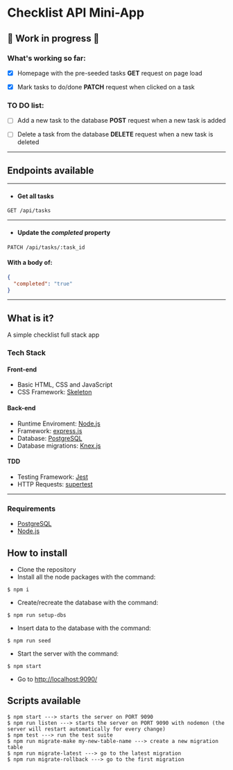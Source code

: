 # Checklist API Mini-App
## 🚧 Work in progress 🚧

### What's working so far:
- [x] Homepage with the pre-seeded tasks 
**GET** request on page load


- [x] Mark tasks to do/done 
**PATCH** request when clicked on a task

### TO DO list:

- [ ] Add a new task to the database **POST** request when a new task is added

- [ ] Delete a task from the database **DELETE** request when a new task is deleted

---

## Endpoints available
---
* #### Get all tasks
```http
GET /api/tasks
```
---
* #### Update the *completed* property
```http
PATCH /api/tasks/:task_id
```
#### With a body of:
```json
{
  "completed": "true"
}
```

---
## What is it?

A simple checklist full stack app 

### Tech Stack

#### Front-end

* Basic HTML, CSS and JavaScript
* CSS Framework: [Skeleton](http://getskeleton.com/)


#### Back-end
* Runtime Enviroment: [Node.js](https://nodejs.org/)
* Framework: [express.js](https://expressjs.com/)
* Database: [PostgreSQL](https://www.postgresql.org/) 
* Database migrations: [Knex.js](http://knexjs.org/)

#### TDD 
* Testing Framework: [Jest](https://jestjs.io/)
* HTTP Requests: [supertest](https://www.npmjs.com/package/supertest)
---
### Requirements

* [PostgreSQL](https://www.postgresql.org/) 
* [Node.js](https://nodejs.org/)

## How to install

* Clone the repository
* Install all the node packages with the command:
```
$ npm i
```

* Create/recreate the database with the command:
```
$ npm run setup-dbs
```

* Insert data to the database with the command:
```
$ npm run seed
```

* Start the server with the command:
```
$ npm start
```
* Go to [http://localhost:9090/](http://localhost:9090/index.html)


## Scripts available

```
$ npm start ---> starts the server on PORT 9090
$ npm run listen ---> starts the server on PORT 9090 with nodemon (the server will restart automatically for every change)
$ npm test ---> run the test suite
$ npm run migrate-make my-new-table-name ---> create a new migration table
$ npm run migrate-latest ---> go to the latest migration
$ npm run migrate-rollback ---> go to the first migration
```
